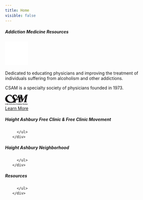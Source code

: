 ```yaml
---
title: Home
visible: false
---
```


<div class="row" data-equalizer>
  <div class="home-box one small-12 medium-6" data-equalizer-watch>
    <div class="background"></div>
    <div class="content">
      <h5>Addiction Medicine Resources</h5>
      <div class="row column">
        <div class="media-object stack-for-small bottom">
          <div class="media-object-section">
            <img src="asam-seal-white.png" class="float-center" style="width: 75px;" />
          </div>
          <div class="media-object-section middle">
            <p>Dedicated to educating physicians and improving the treatment of individuals suffering from alcoholism and other addictions.</p>
          </div>
        </div>
        <div class="media-object float-right stack-for-small">
          <div class="media-object-section middle">
            <p>CSAM is a specialty society of physicians founded in 1973.</p>
          </div>
          <div class="media-object-section">
            <img src="csam-logo-black.png" class="float-center" style="width: 75px;" />
          </div>
        </div>
      </div>
      <a href="/addiction-resources" class="warning small button small-6 float-center">Learn More</a>
    </div>
  </div>
  <div class="home-box two small-12 medium-6" data-equalizer-watch>
    <div class="background"></div>
    <div class="content">
      <h5>Haight Ashbury Free Clinic &amp; Free Clinic Movement</h5>
      <ul>

      </ul>
    </div>
  </div>
</div>
<div class="row" data-equalizer>
  <div class="home-box three small-12 medium-6" data-equalizer-watch>
    <div class="background"></div>
    <div class="content">
      <h5>Haight Ashbury Neighborhood</h5>
      <ul>

      </ul>
    </div>
  </div>
  <div class="home-box four small-12 medium-6" data-equalizer-watch>
    <div class="background"></div>
    <div class="content">
      <h5>Resources</h5>
      <ul>

      </ul>
    </div>
  </div>
</div>
